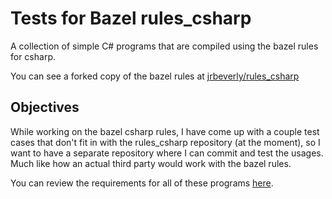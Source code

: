 # Tests for Bazel rules_csharp

A collection of simple C# programs that are compiled using the bazel rules for csharp.

You can see a forked copy of the bazel rules at [jrbeverly/rules_csharp](https://github.com/jrbeverly/rules_csharp)

## Objectives

While working on the bazel csharp rules, I have come up with a couple test cases that don't fit in with the rules_csharp repository (at the moment), so I want to have a separate repository where I can commit and test the usages. Much like how an actual third party would work with the bazel rules.

You can review the requirements for all of these programs [here](docs/criteria.md).

